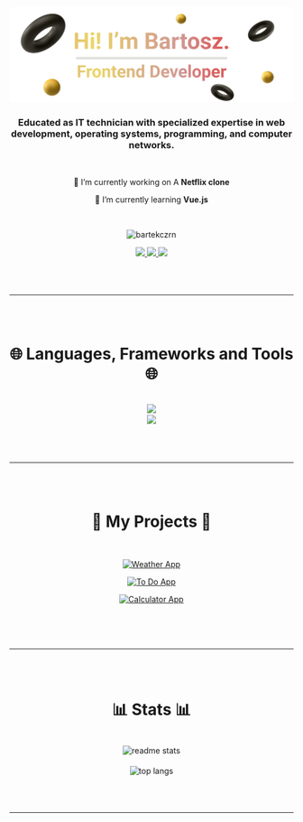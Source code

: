 
![Header](./bartekczrn_header.png)
<br/>
<h3 align="center">Educated as IT technician with specialized expertise in web development, operating systems, programming, and computer networks.</h3>
<br/>

<div align="center">
 
 🔭 I’m currently working on A **Netflix clone**
 
 🌱 I’m currently learning **Vue.js**
 
</div>
<br/>

<p align="center"> <img src="https://komarev.com/ghpvc/?username=bartekczrn&label=Profile%20views&color=0e75b6&style=flat" alt="bartekczrn" /> </p>
<div align="center"> 
  <a href="mailto:bartekczernicki719@gmail.com">
    <img src="https://img.shields.io/badge/Gmail-333333?style=for-the-badge&logo=gmail&logoColor=red" />
  </a>
  <a href="https://www.linkedin.com/in/bartosz-czernicki/" target="_blank">
    <img src="https://img.shields.io/badge/LinkedIn-0077B5?style=for-the-badge&logo=linkedin&logoColor=white" target="_blank" />
  </a>
  <a href="https://bartekczrn.github.io/" target="_blank">
     <img src="https://img.shields.io/badge/Portfolio-FF5722?style=for-the-badge&logo=todoist&logoColor=white" target="_blank" /> <!-- sqlite, safari, google-chrome are other good icon options -->
  </a>
</div>



<br/>
<br/>
<br/>
<hr/>
<br/>
<br/>


<h1 align="center">🌐 Languages, Frameworks and Tools 🌐</h1>
<br/>
<div align="center">
    <img src="https://skillicons.dev/icons?i=html,css,javascript,bootstrap,react,php,mysql,python" />
    <br>
    <img src="https://skillicons.dev/icons?i=vscode,github,figma,blender" /><br>
</div>


<br/>
<br/>
<br/>
<hr/>
<br/>
<br/>


<h1 align=center>📁 My Projects 📁</h1>
<br>

<div align=center>
 
[![Weather App](https://github-readme-stats.vercel.app/api/pin/?username=bartekczrn&repo=weather-app&theme=nord&border_radius=10)](https://github.com/bartekczrn/weather-app)

</div>

<div align=center>
 
[![To Do App](https://github-readme-stats.vercel.app/api/pin/?username=bartekczrn&repo=to-do&theme=nord&border_radius=10)](https://github.com/bartekczrn/to-do)

</div>

<div align=center>
 
[![Calculator App](https://github-readme-stats.vercel.app/api/pin/?username=bartekczrn&repo=calculator&theme=nord&border_radius=10)](https://github.com/bartekczrn/calculator)

</div>


<br/>
<br/>
<br/>
<hr/>
<br/>
<br/>


<h1 align="center">📊 Stats 📊</h1>
<br>
<div align=center>
  <img width=390 src="https://github-readme-stats-salesp07.vercel.app/api?username=bartekczrn&count_private=true&show_icons=true&theme=nord&rank_icon=github&border_radius=10" alt="readme stats" />
  <br/>
  <br/>
  <img width=325 align="center" src="https://github-readme-stats-salesp07.vercel.app/api/top-langs/?username=bartekczrn&hide=HTML&langs_count=8&layout=compact&theme=nord&border_radius=10&size_weight=0.5&count_weight=0.5&exclude_repo=github-readme-stats" alt="top langs" />
</div>


<br/>
<br/>
<br/>
<hr/>
